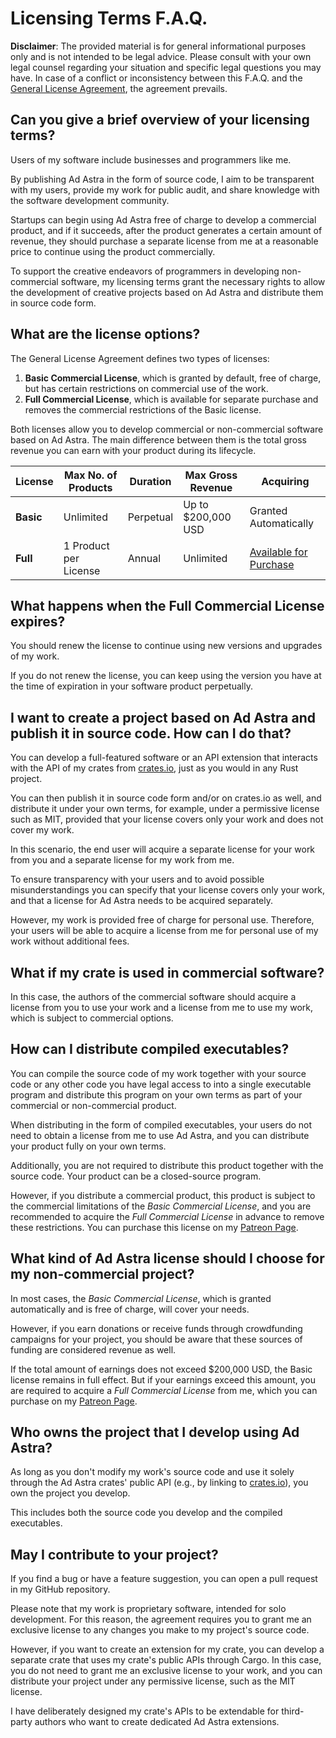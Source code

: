 # Licensing Terms F.A.Q.

**Disclaimer**: The provided material is for general informational purposes
only and is not intended to be legal advice. Please consult with your own legal
counsel regarding your situation and specific legal questions you may have.
In case of a conflict or inconsistency between this F.A.Q. and
the [General License Agreement](https://github.com/Eliah-Lakhin/ad-astra/blob/master/EULA.md),
the agreement prevails.

## Can you give a brief overview of your licensing terms?

Users of my software include businesses and programmers like me.

By publishing Ad Astra in the form of source code, I aim to be transparent with
my users, provide my work for public audit, and share knowledge with the
software development community.

Startups can begin using Ad Astra free of charge to develop a commercial
product, and if it succeeds, after the product generates a certain amount of
revenue, they should purchase a separate license from me at a reasonable price
to continue using the product commercially.

To support the creative endeavors of programmers in developing non-commercial
software, my licensing terms grant the necessary rights to allow the development
of creative projects based on Ad Astra and distribute them in source code form.

## What are the license options?

The General License Agreement defines two types of licenses:

1. **Basic Commercial License**, which is granted by default, free of charge,
   but has certain restrictions on commercial use of the work.
2. **Full Commercial License**, which is available for separate purchase and
   removes the commercial restrictions of the Basic license.

Both licenses allow you to develop commercial or non-commercial software based
on Ad Astra. The main difference between them is the total gross revenue you can
earn with your product during its lifecycle.

| License   | Max No. of Products   | Duration  | Max Gross Revenue  | Acquiring                                                                                                                                                                                                          |
|-----------|-----------------------|-----------|--------------------|--------------------------------------------------------------------------------------------------------------------------------------------------------------------------------------------------------------------|
| **Basic** | Unlimited             | Perpetual | Up to $200,000 USD | Granted Automatically                                                                                                                                                                                              |
| **Full**  | 1 Product per License | Annual    | Unlimited          | [Available for Purchase](https://www.patreon.com/lakhin/shop/ad-astra-annual-full-commercial-license-315932?utm_medium=clipboard_copy&utm_source=copyLink&utm_campaign=productshare_creator&utm_content=join_link) |

## What happens when the Full Commercial License expires?

You should renew the license to continue using new versions and upgrades of
my work.

If you do not renew the license, you can keep using the version you have at the
time of expiration in your software product perpetually.

## I want to create a project based on Ad Astra and publish it in source code. How can I do that?

You can develop a full-featured software or an API extension that interacts
with the API of my crates from [crates.io](https://crates.io/crates/ad-astra),
just as you would in any Rust project.

You can then publish it in source code form and/or on crates.io as well, and
distribute it under your own terms, for example, under a permissive license
such as MIT, provided that your license covers only your work and does not
cover my work.

In this scenario, the end user will acquire a separate license for your work
from you and a separate license for my work from me.

To ensure transparency with your users and to avoid possible misunderstandings
you can specify that your license covers only your work, and that a license for
Ad Astra needs to be acquired separately.

However, my work is provided free of charge for personal use. Therefore, your
users will be able to acquire a license from me for personal use of my work
without additional fees.

## What if my crate is used in commercial software?

In this case, the authors of the commercial software should acquire a license
from you to use your work and a license from me to use my work, which is subject
to commercial options.

## How can I distribute compiled executables?

You can compile the source code of my work together with your source code or any
other code you have legal access to into a single executable program and
distribute this program on your own terms as part of your commercial or
non-commercial product.

When distributing in the form of compiled executables, your users do not need
to obtain a license from me to use Ad Astra, and you can distribute your product
fully on your own terms.

Additionally, you are not required to distribute this product together with the
source code. Your product can be a closed-source program.

However, if you distribute a commercial product, this product is subject to the
commercial limitations of the *Basic Commercial License*, and you are
recommended to acquire the *Full Commercial License* in advance to remove these
restrictions. You can purchase this license on my [Patreon Page](https://www.patreon.com/lakhin/shop/ad-astra-annual-full-commercial-license-315932?utm_medium=clipboard_copy&utm_source=copyLink&utm_campaign=productshare_creator&utm_content=join_link).

## What kind of Ad Astra license should I choose for my non-commercial project?

In most cases, the *Basic Commercial License*, which is granted automatically
and is free of charge, will cover your needs.

However, if you earn donations or receive funds through crowdfunding campaigns
for your project, you should be aware that these sources of funding are
considered revenue as well.

If the total amount of earnings does not exceed $200,000 USD, the Basic license
remains in full effect. But if your earnings exceed this amount, you are
required to acquire a *Full Commercial License* from me, which you can purchase
on my [Patreon Page](https://www.patreon.com/lakhin/shop/ad-astra-annual-full-commercial-license-315932?utm_medium=clipboard_copy&utm_source=copyLink&utm_campaign=productshare_creator&utm_content=join_link).

## Who owns the project that I develop using Ad Astra?

As long as you don't modify my work's source code and use it solely through the
Ad Astra crates' public API (e.g., by linking to
[crates.io](https://crates.io/crates/ad-astra)), you own the project you develop.

This includes both the source code you develop and the compiled executables.

## May I contribute to your project?

If you find a bug or have a feature suggestion, you can open a pull request
in my GitHub repository.

Please note that my work is proprietary software, intended for solo development.
For this reason, the agreement requires you to grant me an exclusive license
to any changes you make to my project's source code.

However, if you want to create an extension for my crate, you can develop a
separate crate that uses my crate's public APIs through Cargo. In this case, you
do not need to grant me an exclusive license to your work, and you can
distribute your project under any permissive license, such as the MIT license.

I have deliberately designed my crate's APIs to be extendable for third-party
authors who want to create dedicated Ad Astra extensions.
